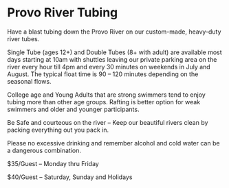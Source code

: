 # Provo River Tubing

Have a blast tubing down the Provo River on our custom-made, heavy-duty river tubes.

Single Tube (ages 12+) and Double Tubes (8+ with adult) are available most days starting at 10am with shuttles leaving our private parking area on the river every hour till 4pm and every 30 minutes on weekends in July and August. The typical float time is 90 – 120 minutes depending on the seasonal flows.

College age and Young Adults that are strong swimmers tend to enjoy tubing more than other age groups. Rafting is better option for weak swimmers and older and younger participants.

Be Safe and courteous on the river – Keep our beautiful rivers clean by packing everything out you pack in.

Please no excessive drinking and remember alcohol and cold water can be a dangerous combination.

$35/Guest – Monday thru Friday

$40/Guest – Saturday, Sunday and Holidays